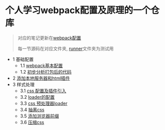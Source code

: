 # 个人学习webpack配置及原理的一个仓库

> 对应的笔记更新在[webpack配置](https://www.yuque.com/tokido/inza6t)
> 
> 每一节源码在对应文件夹, [runner](./runner)文件夹为测试用

* 1 基础配置
   * 1.1 [webpack基本配置](https://www.yuque.com/tokido/inza6t/ubrmhr)
   * 1.2 [初步分析打包后的代码](https://www.yuque.com/tokido/inza6t/uagm3f)
* 2 [添加本地服务器和html插件](https://www.yuque.com/tokido/inza6t/vdf1g8)
* 3 样式处理
  * 3.1 [css 配置及插件引入](https://www.yuque.com/tokido/inza6t/mwt4fp)
  * 3.2 [loader的配置](https://www.yuque.com/tokido/inza6t/bnbgug)
  * 3.3 [css 预处理器loader](https://www.yuque.com/tokido/inza6t/sq3qsf)
  * 3.4 [抽离css](https://www.yuque.com/tokido/inza6t/ts7oyw)
  * 3.5 [添加浏览器前缀](https://www.yuque.com/tokido/inza6t/cpoody)
  * 3.6 [压缩css](https://www.yuque.com/tokido/inza6t/sycmss)
